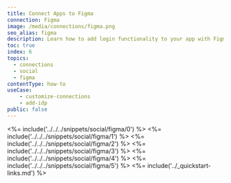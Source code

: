 ```yaml
---
title: Connect Apps to Figma
connection: Figma
image: /media/connections/figma.png
seo_alias: figma
description: Learn how to add login functionality to your app with Figma. You will need to obtain a Client ID and Client Secret for Figma.
toc: true
index: 6
topics:
  - connections
  - social
  - figma
contentType: how-to
useCase:
    - customize-connections
    - add-idp
public: false
---
```

<%= include('../../../snippets/social/figma/0') %> 
<%= include('../../../snippets/social/figma/1') %> 
<%= include('../../../snippets/social/figma/2') %> 
<%= include('../../../snippets/social/figma/3') %> 
<%= include('../../../snippets/social/figma/4') %> 
<%= include('../../../snippets/social/figma/5') %> 
<%= include('../_quickstart-links.md') %>
